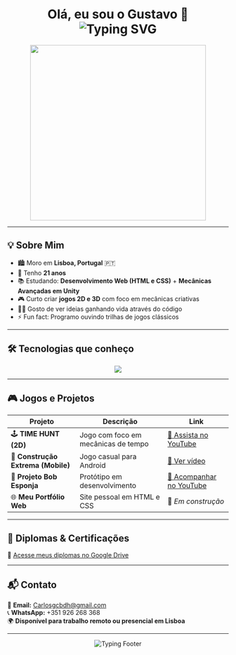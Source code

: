 <h1 align="center">
  Olá, eu sou o Gustavo 👋<br>
  <img src="https://readme-typing-svg.herokuapp.com?font=Fira+Code&size=26&duration=2000&pause=1000&color=00BFFF&center=true&vCenter=true&width=435&lines=🎮+Game+Dev+apaixonado+por+Unity;🌐+Futuro+Dev+Web+HTML+%26+CSS;🚀+Criando+experiências+incríveis!" alt="Typing SVG" />
</h1>

<p align="center">
  <img src="https://media.giphy.com/media/qgQUggAC3Pfv687qPC/giphy.gif" width="400" />
</p>

---

## 💡 Sobre Mim

- 🏙️ Moro em **Lisboa, Portugal** 🇵🇹  
- 🎂 Tenho **21 anos**  
- 📚 Estudando: **Desenvolvimento Web (HTML e CSS)** + **Mecânicas Avançadas em Unity**  
- 🎮 Curto criar **jogos 2D e 3D** com foco em mecânicas criativas  
- 👨‍💻 Gosto de ver ideias ganhando vida através do código  
- ⚡ Fun fact: Programo ouvindo trilhas de jogos clássicos

---

## 🛠️ Tecnologias que conheço

<p align="center">
  <img src="https://skillicons.dev/icons?i=unity,cs,html,css&theme=dark" />
</p>

---

## 🎮 Jogos e Projetos

| Projeto                          | Descrição                              | Link                                                                 |
|----------------------------------|----------------------------------------|----------------------------------------------------------------------|
| 🕹️ **TIME HUNT (2D)**           | Jogo com foco em mecânicas de tempo    | [🎥 Assista no YouTube](https://youtu.be/TVpTe9D3GSc?si=QvYki93ohgO_uaVl)  |
| 📱 **Construção Extrema (Mobile)** | Jogo casual para Android              | [🎥 Ver vídeo](https://youtu.be/jEpRbdhVNVM?si=ya6y5M38DODJEhGV)         |
| 🔧 **Projeto Bob Esponja**        | Protótipo em desenvolvimento           | [🎥 Acompanhar no YouTube](https://youtu.be/yhSHCAkmloI)               |
| 🌐 **Meu Portfólio Web**         | Site pessoal em HTML e CSS             | 🚧 *Em construção*                                                   |

---

## 📜 Diplomas & Certificações

📁 [Acesse meus diplomas no Google Drive](https://drive.google.com/drive/folders/14--AQe70PeHCsw7OXfxWGNHNH70dxPQL?usp=sharing)

---

## 📬 Contato

📧 **Email:** [Carlosgcbdh@gmail.com](mailto:Carlosgcbdh@gmail.com)  
📞 **WhatsApp:** +351 926 268 368  
🌍 **Disponível para trabalho remoto ou presencial em Lisboa**

---

<p align="center">
  <img src="https://readme-typing-svg.herokuapp.com?font=Fira+Code&weight=500&size=24&pause=1000&color=00BFFF&center=true&vCenter=true&width=435&lines=Vamos+criar+algo+incrível+juntos!+🚀" alt="Typing Footer" />
</p>
